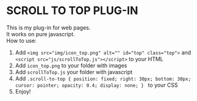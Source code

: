 # SCROLL TO TOP PLUG-IN 

This is my plug-in for web pages.<br>
It works on pure javascript.<br>
How to use:
1. Add ```<img src="img/icon_top.png" alt="" id="top" class="top">``` and ```<script src="js/scrollToTop.js"></script>``` to your HTML
2. Add ```icon_top.png``` to your folder with images
3. Add ```scrollToTop.js``` your folder with javascript
4. Add ```.scroll-to-top {
    position: fixed;
    right: 30px;
    bottom: 30px;
    cursor: pointer;
    opacity: 0.4;
    display: none;
} ``` to your CSS
5. Enjoy!



